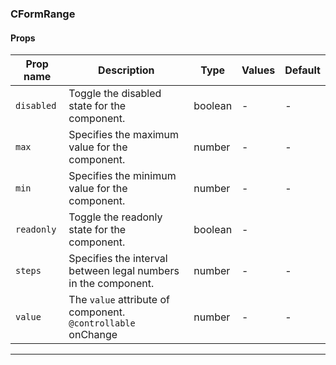 ### CFormRange

#### Props

| Prop name             | Description                                                      | Type    | Values | Default |
| --------------------- | ---------------------------------------------------------------- | ------- | ------ | ------- |
| <code>disabled</code> | Toggle the disabled state for the component.                     | boolean | -      | -       |
| <code>max</code>      | Specifies the maximum value for the component.                   | number  | -      | -       |
| <code>min</code>      | Specifies the minimum value for the component.                   | number  | -      | -       |
| <code>readonly</code> | Toggle the readonly state for the component.                     | boolean | -      |         |
| <code>steps</code>    | Specifies the interval between legal numbers in the component.   | number  | -      | -       |
| <code>value</code>    | The `value` attribute of component.<br/>`@controllable` onChange | number  | -      | -       |

---
